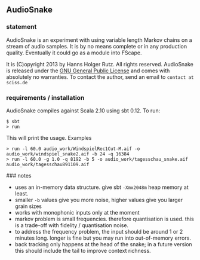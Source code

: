 ## AudioSnake

### statement

AudioSnake is an experiment with using variable length Markov chains on a stream of audio samples. It is by no means complete or in any production quality. Eventually it could go as a module into FScape.

It is (C)opyright 2013 by Hanns Holger Rutz. All rights reserved. AudioSnake is released under the [GNU General Public License](https://raw.github.com/Sciss/AudioSnake/master/LICENSE) and comes with absolutely no warranties. To contact the author, send an email to `contact at sciss.de`

### requirements / installation

AudioSnake compiles against Scala 2.10 using sbt 0.12. To run:

    $ sbt
    > run

This will print the usage. Examples

    > run -l 60.0 audio_work/WindspielRec1Cut-M.aif -o audio_work/windspiel_snake2.aif -b 24 -q 16384
    > run -l 60.0 -g 1.0 -q 8192 -b 5 -o audio_work/tagesschau_snake.aif audio_work/tagesschau891109.aif

### notes

- uses an in-memory data structure. give sbt `-Xmx2048m` heap memory at least.
- smaller `-b` values give you more noise, higher values give you larger grain sizes
- works with monophonic inputs only at the moment
- markov problem is small frequencies. therefore quantisation is used. this is a trade-off with fidelity / quantisation noise.
- to address the frequency problem, the input should be around 1 or 2 minutes long. longer is fine but you may run into out-of-memory errors.
- back tracking only happens at the head of the snake; in a future version this should include the tail to improve context richness.
